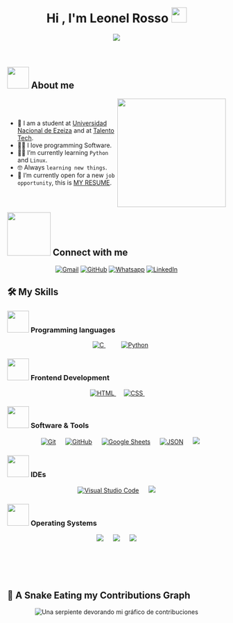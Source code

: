 <h1 align="center">Hi , I'm Leonel Rosso <img src="https://media.giphy.com/media/hvRJCLFzcasrR4ia7z/giphy.gif" width="35"></h1>
<p align="center">
  <a href="https://github.com/DenverCoder1/readme-typing-svg"><img src="https://readme-typing-svg.herokuapp.com?font=Time+New+Roman&color=%23C8BE25&size=25&center=true&vCenter=true&width=600&height=100&lines=Software+developer;Programming+student;Competitive+Programmer;Always+learning+new+things"></a>
</p>
<br>
<!---
<p align="center"> 
	<img src="https://komarev.com/ghpvc/?username=7oSkaaa&label=Profile%20views&color=0047AB&style=plastic?" alt="7oSkaaa" height=25px, width=160px/> 
	<!---
		<a href = "https://commits.top/egypt.html" target="_blank">
			<img src="https://aktive.tk/egypt/7oSkaaa?color=red" alt="Most Active Users" target="_blank" height=25px, width=250px/> 
		</a>
	<a href = "https://commits.top/egypt.html" target="_blank">
		<img src="https://enfsgag3ayy6w9q.m.pipedream.net/&style=plastic" alt="7oSkaaa" target="_blank" height=25px, width=250px/> 
	</a>
</p>
-->

	
## <picture><img src = "https://github.com/7oSkaaa/7oSkaaa/blob/main/Images/about_me.gif?raw=true" width = 50px></picture> About me

<picture> <img align="right" src="https://github.com/7oSkaaa/7oSkaaa/blob/main/Images/Right_Side.gif?raw=true" width = 250px></picture>

<br><br>

- :school: I am a student at [Universidad Nacional de Ezeiza](https://web.upe.edu.ar/) and at [Talento Tech](https://buenosaires.gob.ar/educacion/agencia-de-habilidades-para-el-futuro/talento-tech).
- :technologist: I love programming Software.
- :student: I’m currently learning `Python` and `Linux`.
- :nerd_face: Always `learning new things`.
- :thinking: I’m currently open for a new `job opportunity`, this is [MY RESUME](file:///E:/Leo/Facultad/Curr%C3%ADculum%20Vitae%20-%20Leonel%20Rosso.pdf).
<!---
- :boom: You can visit [MY WEBSITE](https://cutt.ly/Ahmed_Hossam_Website).
-->
<br>

<!---
## <picture> <img src="https://github.com/7oSkaaa/7oSkaaa/blob/main/Images/competitive_programming_profile.png?raw=true" width=40> </picture> My Competitive Programming Profiles

<p align="center">
  <a href="https://codeforces.com/profile/7oSkaaa"><img src="https://img.icons8.com/external-tal-revivo-shadow-tal-revivo/50/000000/external-codeforces-programming-competitions-and-contests-programming-community-logo-shadow-tal-revivo.png" alt="Code Forces"/></a>
	<a href="https://leetcode.com/7oSkaa/"><img src="https://img.icons8.com/external-tal-revivo-shadow-tal-revivo/50/000000/external-level-up-your-coding-skills-and-quickly-land-a-job-logo-shadow-tal-revivo.png" alt="LeetCode"/></a>
	<a href="https://atcoder.jp/users/ahmed_7oSkaa"><img src="https://i.ibb.co/Q9WSjDB/logo.png" alt="AtCoder" width = 60px/></a>
	<a href="https://www.codechef.com/users/ahmed_7oskaa"><img src="https://img.icons8.com/color/50/000000/codechef.png" alt="Code Chef"/></a>
	<a href="https://icpc.global/ICPCID/IW0X0CTD0ZV9"><img src="https://i.ibb.co/6J0r7rW/Daco-5610880.png" alt="ICPC Global" width = 60px /></a>     
	<a href="https://www.codingame.com/profile/e5e56c7585fda3b457056b85180a4d636850344" ><img src="https://i.ibb.co/1MRppTC/codingame-1.png" alt="Codingame" width="100" height="50">
  -->
</p>

## <picture> <img src="https://github.com/7oSkaaa/7oSkaaa/blob/main/Images/Connect-with-me.gif?raw=true" width="100px"> </picture> Connect with me
<p align="center">
	<a href="mailto:leoneldamian.sistemas@gmail.com"><img img src="https://img.shields.io/badge/gmail-%23EA4335.svg?style=plastic&logo=gmail&logoColor=white" alt="Gmail"/></a>
	<a href="https://github.com/Leito-bot"><img src="https://img.shields.io/badge/github-%23181717.svg?style=plastic&logo=github&logoColor=white" alt="GitHub"/></a>
	<a href="https://wa.me/1124817992"><img src="https://img.shields.io/badge/whatsapp-%2325D366.svg?style=plastic&logo=whatsapp&logoColor=white" alt="Whatsapp"/></a>
	<a href="www.linkedin.com/in/damian-rosso"><img src="https://img.shields.io/badge/linkedin-%230A66C2.svg?style=plastic&logo=linkedin&logoColor=white" alt="LinkedIn"/></a>
</p>



## 🛠️ My Skills

### <picture> <img src = "https://github.com/7oSkaaa/7oSkaaa/blob/main/Images/Programming_Languages.gif?raw=true" width = 50px>  </picture> Programming languages

<p align="center"> 
  &emsp; 
  <a href="https://www.cprogramming.com/" target="_blank"> 
    <img alt="C" src="https://img.shields.io/badge/C%20-%232370ED.svg?style=plastic&logo=c&logoColor=white">
  </a> 
  &emsp;
  <!---
  <a href="https://www.w3schools.com/cpp/" target="_blank"> 
    <img alt="C++" src="https://img.shields.io/badge/C++%20-%2300599C.svg?style=plastic&logo=c%2B%2B&logoColor=white">
  </a> 
  &emsp;
  <a href="https://developer.mozilla.org/en-US/docs/Web/JavaScript" target="_blank"> 
     <img alt="JavaScript" src="https://img.shields.io/badge/JavaScript%20-%23F7DF1E.svg?style=plastic&logo=javascript&logoColor=black">
   </a>
  &emsp;
  <a href="https://www.java.com" target="_blank"> 
    <img alt="Java" src="https://img.shields.io/badge/Java-%23007396.svg?style=plastic&logo=java&logoColor=white">
  </a>
  -->
  &emsp;
   <a href="https://www.python.org" target="_blank">
    <img alt="Python" src="https://img.shields.io/badge/Python%20-%2314354C.svg?style=plastic&logo=python&logoColor=white">
  </a>
</p>

### <picture> <img src = "https://github.com/7oSkaaa/7oSkaaa/blob/main/Images/Front_End.gif?raw=true" width = 50px>  </picture> Frontend Development
<p align="center"> 
  &emsp; 
  <a href="https://www.w3.org/html/" target="_blank"> 
   <img alt="HTML" src="https://img.shields.io/badge/HTML5%20-%23E34F26.svg?style=plastic&logo=html5&logoColor=white">
  </a>   
  &emsp;
  <a href="https://www.w3schools.com/css/" target="_blank">
    <img alt="CSS" src="https://img.shields.io/badge/CSS%20-%231572B6.svg?style=plastic&logo=css3&logoColor=white">
  </a> 
  &emsp;
  <!---
  <a href="https://www.python.org" target="_blank">
    <img alt="Python" src="https://img.shields.io/badge/react-%2361DAFB.svg?style=plastic&logo=React&logoColor=black">
  </a>
  &emsp;
  <a href="https://developer.mozilla.org/en-US/docs/Web/JavaScript" target="_blank"> 
     <img alt="JavaScript" src="https://img.shields.io/badge/JavaScript%20-%23F7DF1E.svg?style=plastic&logo=javascript&logoColor=black">
   </a>
  -->
</p>

 ### <picture> <img src = "https://github.com/7oSkaaa/7oSkaaa/blob/main/Images/Software_Tools.gif?raw=true" width = 50px>  </picture> Software & Tools
 
<p align="center">
  &emsp;
    <a href="#"><img alt="Git" src="https://img.shields.io/badge/Git%20-%23F05033.svg?style=plastic&logo=git&logoColor=white"></a>
  &emsp;
    <a href="#"><img alt="GitHub" src="https://img.shields.io/badge/github-%23181717.svg?style=plastic&logo=github&logoColor=white"></a>
  &emsp;
    <a href="#"><img alt="Google Sheets" src="https://img.shields.io/badge/Google%20Sheets%20-%2334A853.svg?style=plastic&logo=google%20sheets&logoColor=white"></a>
  &emsp;
  <!---
    <a href="#"><img alt="Mark Down" src="https://img.shields.io/badge/Markdown-000000?style=plastic&logo=markdown&logoColor=white"></a>
  &emsp;
    <a href="#"><img alt="Stack Overflow" src="https://img.shields.io/badge/-Stack%20Overflow-FE7A16?style=plastic&logo=stack-overflow&logoColor=white"></a>
  &emsp;
    <a href="#"><img alt="Geekf For Geeks" src="https://img.shields.io/badge/geeksforgeeks-%230F9D58.svg?style=plastic&logo=geeksforgeeks&logoColor=white"></a>
  &emsp;
  -->
    <a href="#"><img alt="JSON" img src="https://img.shields.io/badge/json-%23000000.svg?style=plastic&logo=json&logoColor=white"></a>
  &emsp;
  <!---
    <a href="#"><img alt="OpenGL" src="https://img.shields.io/badge/opengl-%235586A4.svg?style=plastic&logo=opengl&logoColor=white"></a>
  &emsp;
    <a href="#"><img alt="Selenium" src="https://img.shields.io/badge/selenium-%2343B02A.svg?&style=plastic&logo=selenium&logoColor=white"></a>
    &emsp;
    <a href="#"><img src="https://img.shields.io/badge/latex-%23008080.svg?&style=plastic&logo=latex&logoColor=white" /></a>
    &emsp;
    <a href="#"><img src="https://img.shields.io/badge/django-%23092E20.svg?&style=plastic&logo=django&logoColor=white" /></a>
    &emsp;
  -->
    <a href="#"><img src="https://img.shields.io/badge/mysql-%234479A1.svg?&style=plastic&logo=mysql&logoColor=white"/></a>
</p>

 ### <picture> <img src = "https://github.com/7oSkaaa/7oSkaaa/blob/main/Images/IDEs.gif?raw=true" width = 50px>  </picture> IDEs
 
<p align="center">
  &emsp;
    <a href="#"><img alt="Visual Studio Code" src="https://img.shields.io/badge/Visual%20Studio%20Code-0078d7.svg?style=plastic&logo=visual-studio-code&logoColor=white"></a>
  &emsp;
    <a href="#"><img src="https://img.shields.io/badge/Code%3A%3ABlocks-%23FE6504.svg?&style=plastic&logo=codeblocks&logoColor=white"/></a>
  &emsp;
  <!---
    <a href="#"><img alt="Atom" src="https://img.shields.io/badge/atom-%2366595C.svg?&style=plastic&logo=atom&logoColor=white" /></a>
  &emsp;
    <a href="#"><img alt="Eclipse" src="https://img.shields.io/badge/eclipse%20ide-%232C2255.svg?&style=plastic&logo=eclipse%20ide&logoColor=white" /></a>
  -->
</p>

<!---
 ### <picture> <img src = "https://github.com/7oSkaaa/7oSkaaa/blob/main/Images/CP_PS.gif?raw=true" width = 50px>  </picture> Competitive Programming & Problem Solving
 
<p align="center">
  &emsp;
    <a href="#"><img alt = "Codeforces" src="https://img.shields.io/badge/codeforces%20-%231F8ACB.svg?style=plastic&logo=codeforces&logoColor=white" /></a>	
  &emsp;
    <a href="#"><img alt = "Leetcode" src="https://img.shields.io/badge/leetcode%20-%23FFA116.svg?style=plastic&logo=leetcode&logoColor=black" /></a>
  &emsp;
    <a href="#"><img alt = "Huckerrank" src="https://img.shields.io/badge/hackerrank-%232EC866.svg?style=plastic&logo=hackerrank&logoColor=white" /></a>
  &emsp;
    <a href="#"><img alt = "CodeChef" src="https://img.shields.io/badge/codechef-%235B4638.svg?style=plastic&logo=codechef&logoColor=white" /></a>
  &emsp;
    <a href="#"><img alt = "Google" src="https://img.shields.io/badge/google-%234285F4.svg?style=plastic&logo=google&logoColor=white" /></a>
  &emsp;
    <a href="#"><img alt = "Codin Game" src="https://img.shields.io/badge/codingame-%23F2BB13.svg?&style=plastic&logo=codingame&logoColor=black" /></a>
</p>
-->
 ### <picture> <img src = "https://github.com/7oSkaaa/7oSkaaa/blob/main/Images/OS.gif?raw=true" width = 50px>  </picture> Operating Systems
 
<p align="center">
  &emsp;
    <a href="#"><img src="https://img.shields.io/badge/Linux-FCC624?style=plastic&logo=linux&logoColor=black"></a>
  &emsp;
    <a href="#"><img src="https://img.shields.io/badge/Ubuntu-E95420?style=plastic&logo=ubuntu&logoColor=white"></a>
  &emsp;
    <a href="#"><img src="https://img.shields.io/badge/Windows-0078D6?style=plastic&logo=windows&logoColor=white"></a>
  &emsp;
  <!---
    <a href="#"><img src="https://img.shields.io/badge/pop!_os-%2348B9C7.svg?style=plastic&&logo=pop!_os&logoColor=white" /></a>
  &emsp;
    <a href="#"><img src="https://img.shields.io/badge/manjaro-%2335BF5C.svg?&style=plastic&logo=manjaro&logoColor=white" /></a>
  -->
</p>

<br> 

<!---
<p align = "center">
	<a href="https://github.com/piyushsuthar/github-readme-quotes"> <img alt = "Quote" src="https://quotes-github-readme.vercel.app/api?type=horizontal&theme=tokyonight&animation=grow_out_in&quoteCategory=programming">
</p>
-->
<!---
## <picture> <img src = "https://github.com/7oSkaaa/7oSkaaa/blob/main/Images/Statistics.gif?raw=true" width = 50px>  </picture> Github Stats


<details><summary><h3> 🔥 Streak Stats</h3></summary>

----	

<p align="center"><img src="https://github-readme-streak-stats.herokuapp.com/?user=7oSkaaa&theme=tokyonight_duo" alt="7oSkaaa" /></p>

</details>

<details><summary><h3>💻 GitHub Profile Stats</h3></summary>

----
	
<p align="center">
    <a href="https://github.com/anuraghazra/github-readme-stats">
	    <img alt="7oSkaaa's Github Stats" src="https://github-readme-stats.vercel.app/api?username=7oSkaaa&show_icons=true&count_private=true&locale=en&theme=tokyonight&layout=compact" height="230px"/></a>
	  <img src="https://github-readme-stats.vercel.app/api/top-langs?username=7oSkaaa&langs_count=10&show_icons=true&locale=en&theme=tokyonight" alt="7oSkaaa" height="230px"/>
<br/>

  <b>Note:</b> Top languages is only a metric of the languages my public code consists of and doesn't reflect experience or skill level.
  </p>
</details>

<details><summary><h3>⚡ Recent GitHub Activity</h3></summary>

----
	
[![7oSkaa's github activity graph](https://github-readme-activity-graph.cyclic.app/graph?username=7oSkaaa&theme=github	)](https://github.com/7oSkaaa/github-readme-activity-graph)

 
</details>

<details><summary> <h3> :trophy: Git profile Trophies </h3></summary>

----
	
<p align="center"> <a href="https://github.com/ryo-ma/github-profile-trophy"><img src="https://github-profile-trophy.vercel.app/?username=7oskaaa&layout=compact&theme=tokyonight&column=4&margin-w=15&margin-h=15" alt="7oskaaa" /></a> </p>

[![@7oskaa's Holopin board](https://holopin.io/api/user/board?user=7oskaa)](https://holopin.io/@7oskaa)
	
</details>
	
<details><summary><h3> :open_file_folder: My Repositories </h3></summary>

----

<div>
  <p align="center">
	<a href="https://github.com/7oSkaaa/LeetCode_DailyChallenge_2023">
      		<img src="https://github-readme-stats.vercel.app/api/pin/?username=7oSkaaa&repo=LeetCode_DailyChallenge_2023&theme=tokyonight" alt="GitHub Stats" />
    	</a>
	<a href="https://github.com/7oSkaaa/Ahmed-Hossam">
      		<img src="https://github-readme-stats.vercel.app/api/pin/?username=7oSkaaa&repo=Ahmed-Hossam&theme=tokyonight" alt="GitHub Stats" />
    	</a>
    	<a href="https://github.com/7oSkaaa/Strees_Testing">
      		<img src="https://github-readme-stats.vercel.app/api/pin/?username=7oSkaaa&repo=Strees_Testing&theme=tokyonight" alt="GitHub Stats" />
    	</a>
    	<a href="https://github.com/7oSkaaa/CP-Templates">
      		<img src="https://github-readme-stats.vercel.app/api/pin/?username=7oSkaaa&repo=CP-Templates&theme=tokyonight" alt="GitHub Stats" />
    	</a>
    	<a href="https://github.com/7oSkaaa/Codeforces-Polygon-Template">
      		<img src="https://github-readme-stats.vercel.app/api/pin/?username=7oSkaaa&repo=Codeforces-Polygon-Template&theme=tokyonight" alt="GitHub Stats" />
    	</a>
	<a href="https://github.com/7oSkaaa/Some-Linux-Commands">
      		<img src="https://github-readme-stats.vercel.app/api/pin/?username=7oSkaaa&repo=Some-Linux-Commands&theme=tokyonight" alt="GitHub Stats" />
    	</a>
	<a href="https://github.com/7oSkaaa/Shorten-Link">
      		<img src="https://github-readme-stats.vercel.app/api/pin/?username=7oSkaaa&repo=Shorten-Link&theme=tokyonight" alt="GitHub Stats" />
    	</a>
	<a href="https://github.com/7oSkaaa/7oSkaaa">
      		<img src="https://github-readme-stats.vercel.app/api/pin/?username=7oSkaaa&repo=7oSkaaa&theme=tokyonight" alt="GitHub Stats" />
    	</a>
	<a href="https://github.com/7oSkaaa/Competitive-Programming-Session-Content">
      		<img src="https://github-readme-stats.vercel.app/api/pin/?username=7oSkaaa&repo=Competitive-Programming-Session-Content&theme=tokyonight" alt="GitHub Stats" />
    	</a>
	<a href="https://github.com/7oSkaaa/VS-Code-for-CP">
      		<img src="https://github-readme-stats.vercel.app/api/pin/?username=7oSkaaa&repo=VS-Code-for-CP&theme=tokyonight" alt="GitHub Stats" />
    	</a>
	<a href="https://github.com/7oSkaaa/Sorting-Algorithms">
      		<img src="https://github-readme-stats.vercel.app/api/pin/?username=7oSkaaa&repo=Sorting-Algorithms&theme=tokyonight" alt="GitHub Stats" />
    	</a>
	<a href="https://github.com/7oSkaaa/board-link-generator">
      		<img src="https://github-readme-stats.vercel.app/api/pin/?username=7oSkaaa&repo=board-link-generator&theme=tokyonight" alt="GitHub Stats" />
    	</a>
	<a href="https://github.com/7oSkaaa/Tic-Tac-Toe-GUI">
      		<img src="https://github-readme-stats.vercel.app/api/pin/?username=7oSkaaa&repo=Tic-Tac-Toe-GUI&theme=tokyonight" alt="GitHub Stats" />
    	</a>
	<a href="https://github.com/7oSkaaa/PhoneBook-System">
      		<img src="https://github-readme-stats.vercel.app/api/pin/?username=7oSkaaa&repo=PhoneBook-System&theme=tokyonight" alt="GitHub Stats" />
    	</a>
	<a href="https://github.com/7oSkaaa/Codeforces-Sheet-Generator">
      		<img src="https://github-readme-stats.vercel.app/api/pin/?username=7oSkaaa&repo=Codeforces-Sheet-Generator&theme=tokyonight" alt="GitHub Stats" />
    	</a>
	<a href="https://github.com/7oSkaaa/CP-Calendar">
      		<img src="https://github-readme-stats.vercel.app/api/pin/?username=7oSkaaa&repo=CP-Calendar&theme=tokyonight" alt="GitHub Stats" />
    	</a>
	<a href="https://github.com/7oSkaaa/Codeforces-Friends-Script">
      		<img src="https://github-readme-stats.vercel.app/api/pin/?username=7oSkaaa&repo=Codeforces-Friends-Script&theme=tokyonight" alt="GitHub Stats" />
    	</a>
	<a href="https://github.com/7oSkaaa/vJudge-Board-Scrapper">
      		<img src="https://github-readme-stats.vercel.app/api/pin/?username=7oSkaaa&repo=vJudge-Board-Scrapper&theme=tokyonight" alt="GitHub Stats" />
    	</a>
	<a href="https://github.com/7oSkaaa/CP-Templates-Snippets">
      		<img src="https://github-readme-stats.vercel.app/api/pin/?username=7oSkaaa&repo=CP-Templates-Snippets&theme=tokyonight" alt="GitHub Stats" />
    	</a>
	<a href="https://github.com/7oSkaaa/Udemy-Website">
      		<img src="https://github-readme-stats.vercel.app/api/pin/?username=7oSkaaa&repo=Udemy-Website&theme=tokyonight" alt="GitHub Stats" />
    	</a>
  </p>
</div>

</details>
-->
</br></br>
	
## 🐍 A Snake Eating my Contributions Graph
	
<p align = "center">
	<img src = "https://raw.githubusercontent.com/Leito-bot/Leito-bot/output/github-contribution-grid-snake.svg" alt = "Una serpiente devorando mi gráfico de contribuciones"/>
</p>
